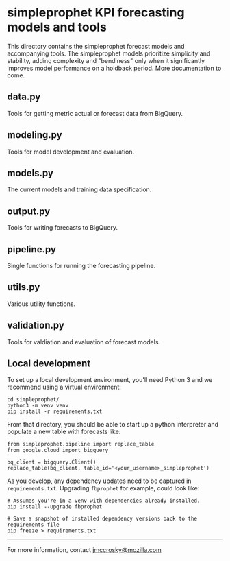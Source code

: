 # simpleprophet KPI forecasting models and tools

This directory contains the simpleprophet forecast models and accompanying tools.  The simpleprophet models prioritize simplicity and stability, adding complexity and "bendiness" only when it significantly improves model performance on a holdback period.  More documentation to come.

## data.py

Tools for getting metric actual or forecast data from BigQuery.

## modeling.py

Tools for model development and evaluation.

## models.py

The current models and training data specification.

## output.py

Tools for writing forecasts to BigQuery.

## pipeline.py

Single functions for running the forecasting pipeline.

## utils.py

Various utility functions.

## validation.py

Tools for valdiation and evaluation of forecast models.

## Local development

To set up a local development environment, you'll need Python 3 and we
recommend using a virtual environment:

```
cd simpleprophet/
python3 -m venv venv
pip install -r requirements.txt
```

From that directory, you should be able to start up a python interpreter
and populate a new table with forecasts like:

```
from simpleprophet.pipeline import replace_table
from google.cloud import bigquery

bq_client = bigquery.Client()
replace_table(bq_client, table_id='<your_username>_simpleprophet')
```

As you develop, any dependency updates need to be captured in
`requirements.txt`. Upgrading `fbprophet` for example, could look like:

```
# Assumes you're in a venv with dependencies already installed.
pip install --upgrade fbprophet

# Save a snapshot of installed dependency versions back to the requirements file
pip freeze > requirements.txt
```

---

For more information, contact jmccrosky@mozilla.com
